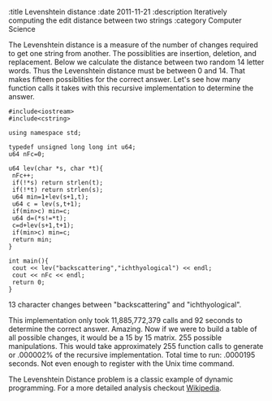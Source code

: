 :title Levenshtein distance
:date 2011-11-21
:description Iteratively computing the edit distance between two strings
:category Computer Science

<p>The Levenshtein distance is a measure of the number of changes required to get one string from another. The possiblities are insertion, deletion, and replacement. Below we calculate the distance between two random 14 letter words. Thus the Levenshtein distance must be between 0 and 14. That makes fifteen possiblities for the correct answer. Let's see how many function calls it takes with this recursive implementation to determine the answer.</p>



<pre><code><span class="keyword">#include</span>&lt;iostream&gt;
<span class="keyword">#include</span>&lt;cstring&gt;

<span class="keyword">using</span> <span class="keyword">namespace</span> std;

<span class="keyword">typedef</span> <span class="keyword">unsigned</span> <span class="type">long</span> <span class="type">long</span> <span class="type">int</span> <span class="type">u64</span>;
<span class="type">u64</span> <span class="var">nFc</span>=0;

<span class="type">u64</span> lev(<span class="type">char</span> *<span class="var">s</span>, <span class="type">char</span> *<span class="var">t)</span>{
 <span class="var">nFc</span>++;
 <span class="keyword">if</span>(!*<span class="var">s</span>) <span class="keyword">return</span> strlen(<span class="var">t</span>);
 <span class="keyword">if</span>(!*<span class="var">t</span>) <span class="keyword">return</span> strlen(<span class="var">s</span>);
 <span class="type">u64</span> <span class="var">min</span>=1+lev(<span class="var">s</span>+1,<span class="var">t</span>);
 <span class="type">u64</span> <span class="var">c</span> = lev(<span class="var">s</span>,<span class="var">t</span>+1);
 <span class="keyword">if</span>(<span class="var">min</span>&gt;<span class="var">c</span>) <span class="var">min</span>=<span class="var">c</span>;
 <span class="type">u64</span> <span class="var">d</span>=(*<span class="var">s</span>!=*<span class="var">t</span>);
 <span class="var">c</span>=<span class="var">d</span>+lev(<span class="var">s</span>+1,<span class="var">t</span>+1);
 <span class="keyword">if</span>(<span class="var">min</span>&gt;<span class="var">c</span>) <span class="var">min</span>=<span class="var">c</span>;
 <span class="keyword">return</span> <span class="var">min</span>;
}

<span class="keyword">int</span> main(){
 cout &lt;&lt; lev(<span class="const">"backscattering"</span>,<span class="const">"ichthyological"</span>) &lt;&lt; endl;
 cout &lt;&lt; <span class="var">nFc</span> &lt;&lt; endl;
 <span class="keyword">return</span> 0;
}
</code></pre>





<p>13 character changes between "backscattering" and "ichthyological".</p>



<p>This implementation only took 11,885,772,379 calls and 92 seconds to determine the correct answer. Amazing. Now if we were to build a table of all possible changes, it would be a 15 by 15 matrix. 255 possible manipulations. This would take approximately 255 function calls to generate or .000002% of the recursive implementation. Total time to run: .0000195 seconds. Not even enough to register with the Unix time command.</p>



<p>The Levenshtein Distance problem is a classic example of dynamic programming. For a more detailed analysis checkout <a href="http://en.wikipedia.org/wiki/Levenshtein_distance">Wikipedia</a>.</p>
